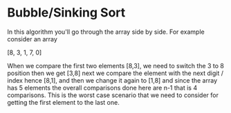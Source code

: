 # Bubble/Sinking Sort

In this algorithm you'll go through the array side by side. For example consider an array 

[8, 3, 1, 7, 0] 

When we compare the first two elements [8,3], we need to switch the 3 to 8 position then we get [3,8]
next we compare the element with the next digit / index hence [8,1], and then we change it again to [1,8] and since 
the array has 5 elements the overall comparisons done here are n-1 that is 4 comparisons. This is the worst case 
scenario that we need to consider for getting the first element to the last one.